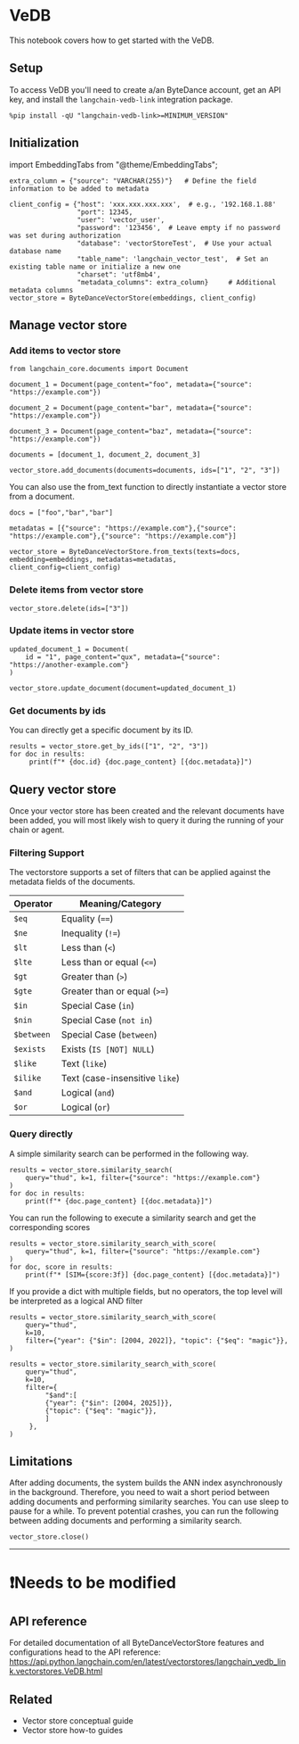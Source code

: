 # VeDB

This notebook covers how to get started with the VeDB.

## Setup

To access VeDB you'll need to create a/an ByteDance account, get an API key, and install the `langchain-vedb-link` integration package.
```
%pip install -qU "langchain-vedb-link>=MINIMUM_VERSION"
```

## Initialization
import EmbeddingTabs from "@theme/EmbeddingTabs";
``` 
extra_column = {"source": "VARCHAR(255)"}   # Define the field information to be added to metadata

client_config = {"host": 'xxx.xxx.xxx.xxx',  # e.g., '192.168.1.88'
                 "port": 12345,
                 "user": 'vector_user',
                 "password": '123456',  # Leave empty if no password was set during authorization
                 "database": 'vectorStoreTest',  # Use your actual database name
                 "table_name": 'langchain_vector_test',  # Set an existing table name or initialize a new one
                 "charset": 'utf8mb4',
                 "metadata_columns": extra_column}     # Additional metadata columns
vector_store = ByteDanceVectorStore(embeddings, client_config)
```

## Manage vector store
### Add items to vector store
``` 
from langchain_core.documents import Document

document_1 = Document(page_content="foo", metadata={"source": "https://example.com"})

document_2 = Document(page_content="bar", metadata={"source": "https://example.com"})

document_3 = Document(page_content="baz", metadata={"source": "https://example.com"})

documents = [document_1, document_2, document_3]

vector_store.add_documents(documents=documents, ids=["1", "2", "3"])
```

You can also use the from_text function to directly instantiate a vector store from a document.
```
docs = ["foo","bar","bar"]

metadatas = [{"source": "https://example.com"},{"source": "https://example.com"},{"source": "https://example.com"}]

vector_store = ByteDanceVectorStore.from_texts(texts=docs, embedding=embeddings, metadatas=metadatas, client_config=client_config)
```

### Delete items from vector store
```
vector_store.delete(ids=["3"])
```

### Update items in vector store
```
updated_document_1 = Document(
    id = "1", page_content="qux", metadata={"source": "https://another-example.com"}
)

vector_store.update_document(document=updated_document_1)
```

### Get documents by ids
You can directly get a specific document by its ID.
```
results = vector_store.get_by_ids(["1", "2", "3"])
for doc in results:
     print(f"* {doc.id} {doc.page_content} [{doc.metadata}]")
```

## Query vector store
Once your vector store has been created and the relevant documents have been added, you will most likely wish to query it during the running of your chain or agent.
### Filtering Support
The vectorstore supports a set of filters that can be applied against the metadata fields of the documents.

| Operator   | Meaning/Category                  |
|------------|------------------------------------|
| `$eq`      | Equality (`==`)                    |
| `$ne`      | Inequality (`!=`)                  |
| `$lt`      | Less than (`<`)                    |
| `$lte`     | Less than or equal (`<=`)          |
| `$gt`      | Greater than (`>`)                 |
| `$gte`     | Greater than or equal (`>=`)       |
| `$in`      | Special Case (`in`)                |
| `$nin`     | Special Case (`not in`)            |
| `$between` | Special Case (`between`)           |
| `$exists`  | Exists (`IS [NOT] NULL`)           |
| `$like`    | Text (`like`)                      |
| `$ilike`   | Text (case-insensitive `like`)     |
| `$and`     | Logical (`and`)                    |
| `$or`      | Logical (`or`)                     |

### Query directly
A simple similarity search can be performed in the following way.
```
results = vector_store.similarity_search(
    query="thud", k=1, filter={"source": "https://example.com"}
)
for doc in results:
    print(f"* {doc.page_content} [{doc.metadata}]")
```

You can run the following to execute a similarity search and get the corresponding scores
```
results = vector_store.similarity_search_with_score(
    query="thud", k=1, filter={"source": "https://example.com"}    
)
for doc, score in results:
    print(f"* [SIM={score:3f}] {doc.page_content} [{doc.metadata}]")
```
If you provide a dict with multiple fields, but no operators, the top level will be interpreted as a logical AND filter
```
results = vector_store.similarity_search_with_score(
    query="thud", 
    k=10, 
    filter={"year": {"$in": [2004, 2022]}, "topic": {"$eq": "magic"}},
)
```
```
results = vector_store.similarity_search_with_score(
    query="thud", 
    k=10, 
    filter={
         "$and":[
         {"year": {"$in": [2004, 2025]}}, 
         {"topic": {"$eq": "magic"}},
         ]
     },
)
```
## Limitations
After adding documents, the system builds the ANN index asynchronously in the background. Therefore, you need to wait a short period between adding documents and performing similarity searches. 
You can use sleep to pause for a while. To prevent potential crashes, you can run the following between adding documents and performing a similarity search.
```
vector_store.close()
```

---
# ❗️Needs to be modified
## API reference
For detailed documentation of all ByteDanceVectorStore features and configurations head to the API reference: https://api.python.langchain.com/en/latest/vectorstores/langchain_vedb_link.vectorstores.VeDB.html
## Related
- Vector store conceptual guide
- Vector store how-to guides